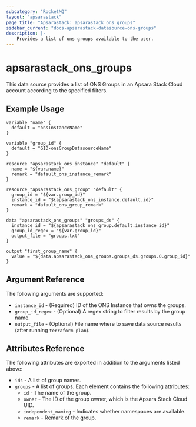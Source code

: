 ```yaml
---
subcategory: "RocketMQ"
layout: "apsarastack"
page_title: "Apsarastack: apsarastack_ons_groups"
sidebar_current: "docs-apsarastack-datasource-ons-groups"
description: |-
    Provides a list of ons groups available to the user.
---
```


# apsarastack\_ons\_groups

This data source provides a list of ONS Groups in an Apsara Stack Cloud account according to the specified filters.


## Example Usage

```
variable "name" {
  default = "onsInstanceName"
}

variable "group_id" {
  default = "GID-onsGroupDatasourceName"
}

resource "apsarastack_ons_instance" "default" {
  name = "${var.name}"
  remark = "default_ons_instance_remark"
}

resource "apsarastack_ons_group" "default" {
  group_id = "${var.group_id}"
  instance_id = "${apsarastack_ons_instance.default.id}"
  remark = "dafault_ons_group_remark"
}

data "apsarastack_ons_groups" "groups_ds" {
  instance_id = "${apsarastack_ons_group.default.instance_id}"
  group_id_regex = "${var.group_id}"
  output_file = "groups.txt"
}

output "first_group_name" {
  value = "${data.apsarastack_ons_groups.groups_ds.groups.0.group_id}"
}
```

## Argument Reference

The following arguments are supported:

* `instance_id` - (Required) ID of the ONS Instance that owns the groups.
* `group_id_regex` - (Optional) A regex string to filter results by the group name. 
* `output_file` - (Optional) File name where to save data source results (after running `terraform plan`).

## Attributes Reference

The following attributes are exported in addition to the arguments listed above:

* `ids` - A list of group names.
* `groups` - A list of groups. Each element contains the following attributes:
  * `id` - The name of the group.
  * `owner` - The ID of the group owner, which is the Apsara Stack Cloud UID.
  * `independent_naming` - Indicates whether namespaces are available.
  * `remark` - Remark of the group.
